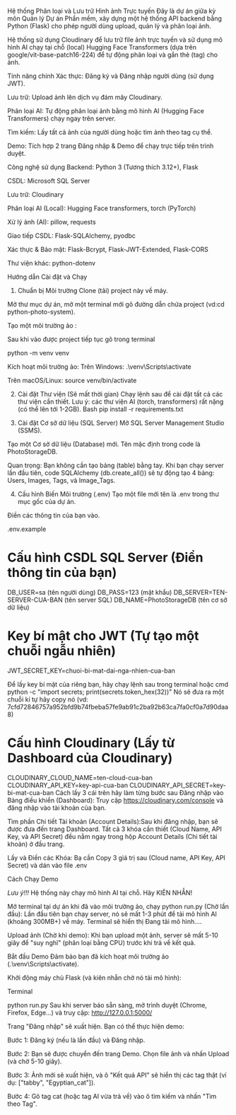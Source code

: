 Hệ thống Phân loại và Lưu trữ Hình ảnh Trực tuyến
Đây là dự án giữa kỳ môn Quản lý Dự án Phần mềm, xây dựng một hệ thống API backend bằng Python (Flask) cho phép người dùng upload, quản lý và phân loại ảnh.

Hệ thống sử dụng Cloudinary để lưu trữ file ảnh trực tuyến và sử dụng mô hình AI chạy tại chỗ (local) Hugging Face Transformers (dựa trên google/vit-base-patch16-224) để tự động phân loại và gắn thẻ (tag) cho ảnh.

Tính năng chính
Xác thực: Đăng ký và Đăng nhập người dùng (sử dụng JWT).

Lưu trữ: Upload ảnh lên dịch vụ đám mây Cloudinary.

Phân loại AI: Tự động phân loại ảnh bằng mô hình AI (Hugging Face Transformers) chạy ngay trên server.

Tìm kiếm: Lấy tất cả ảnh của người dùng hoặc tìm ảnh theo tag cụ thể.

Demo: Tích hợp 2 trang Đăng nhập & Demo để chạy trực tiếp trên trình duyệt.

Công nghệ sử dụng
Backend: Python 3 (Tương thích 3.12+), Flask

CSDL: Microsoft SQL Server

Lưu trữ: Cloudinary

Phân loại AI (Local): Hugging Face transformers, torch (PyTorch)

Xử lý ảnh (AI): pillow, requests

Giao tiếp CSDL: Flask-SQLAlchemy, pyodbc

Xác thực & Bảo mật: Flask-Bcrypt, Flask-JWT-Extended, Flask-CORS

Thư viện khác: python-dotenv

Hướng dẫn Cài đặt và Chạy
1. Chuẩn bị Môi trường
Clone (tải) project này về máy.

Mở thư mục dự án, mở một terminal mới gõ đường dẫn chứa project (vd:cd python-photo-system).

Tạo một môi trường ảo :

Sau khi vào được project tiếp tục gõ trong terminal

python -m venv venv

Kích hoạt môi trường ảo:
Trên Windows: .\venv\Scripts\activate

Trên macOS/Linux: source venv/bin/activate

2. Cài đặt Thư viện (Sẽ mất thời gian)
Chạy lệnh sau để cài đặt tất cả các thư viện cần thiết. Lưu ý: các thư viện AI (torch, transformers) rất nặng (có thể lên tới 1-2GB).
Bash
pip install -r requirements.txt

3. Cài đặt Cơ sở dữ liệu (SQL Server)
Mở SQL Server Management Studio (SSMS).

Tạo một Cơ sở dữ liệu (Database) mới. Tên mặc định trong code là PhotoStorageDB.

Quan trọng: Bạn không cần tạo bảng (table) bằng tay. Khi bạn chạy server lần đầu tiên, code SQLAlchemy (db.create_all()) sẽ tự động tạo 4 bảng: Users, Images, Tags, và Image_Tags.

4. Cấu hình Biến Môi trường (.env)
Tạo một file mới tên là .env trong thư mục gốc của dự án.

Điền các thông tin của bạn vào.

.env.example 
# Cấu hình CSDL SQL Server (Điền thông tin của bạn)
DB_USER=sa (tên người dùng)
DB_PASS=123 (mật khẩu)
DB_SERVER=TEN-SERVER-CUA-BAN (tên server SQL)
DB_NAME=PhotoStorageDB (tên cơ sở dữ liệu)

# Key bí mật cho JWT (Tự tạo một chuỗi ngẫu nhiên)
JWT_SECRET_KEY=chuoi-bi-mat-dai-nga-nhien-cua-ban

Để lấy key bí mật của riêng bạn, hãy chạy lệnh sau trong terminal hoặc cmd
python -c "import secrets; print(secrets.token_hex(32))"
Nó sẽ đưa ra một chuỗi kí tự hãy copy nó (vd: 7cfd72846757a952bfd9b74fbeba57fe9ab91c2ba92b63ca7fa0cf0a7d90daa8)

# Cấu hình Cloudinary (Lấy từ Dashboard của Cloudinary)
CLOUDINARY_CLOUD_NAME=ten-cloud-cua-ban
CLOUDINARY_API_KEY=key-api-cua-ban
CLOUDINARY_API_SECRET=key-bi-mat-cua-ban
Cách lấy 3 cái trên hãy làm từng bước sau
 Đăng nhập vào Bảng điều khiển (Dashboard): Truy cập https://cloudinary.com/console và đăng nhập vào tài khoản của bạn.
 
 Tìm phần Chi tiết Tài khoản (Account Details):Sau khi đăng nhập, bạn sẽ được đưa đến trang Dashboard. Tất cả 3 khóa cần thiết (Cloud Name, API Key, và API Secret) đều nằm ngay trong hộp Account Details (Chi tiết tài khoản) ở đầu trang.

 Lấy và Điền các Khóa: Bạ cần Copy 3 giá trị sau (Cloud name, API Key, API Secret) và dán vào file .env

Cách Chạy Demo

*Lưu ý!!!*
Hệ thống này chạy mô hình AI tại chỗ. Hãy KIÊN NHẪN!

Mở terminal tại dự án khi đã vào môi trường ảo, chạy python run.py (Chờ lần đầu): Lần đầu tiên bạn chạy server, nó sẽ mất 1-3 phút để tải mô hình AI (khoảng 300MB+) về máy. Terminal sẽ hiển thị Đang tải mô hình....

Upload ảnh (Chờ khi demo): Khi bạn upload một ảnh, server sẽ mất 5-10 giây để "suy nghĩ" (phân loại bằng CPU) trước khi trả về kết quả.

Bắt đầu Demo
Đảm bảo bạn đã kích hoạt môi trường ảo (.\venv\Scripts\activate).

Khởi động máy chủ Flask (và kiên nhẫn chờ nó tải mô hình):

Terminal

python run.py
Sau khi server báo sẵn sàng, mở trình duyệt (Chrome, Firefox, Edge...) và truy cập: http://127.0.0.1:5000/

Trang "Đăng nhập" sẽ xuất hiện. Bạn có thể thực hiện demo:

Bước 1: Đăng ký (nếu là lần đầu) và Đăng nhập.

Bước 2: Bạn sẽ được chuyển đến trang Demo. Chọn file ảnh và nhấn Upload (và chờ 5-10 giây).

Bước 3: Ảnh mới sẽ xuất hiện, và ô "Kết quả API" sẽ hiển thị các tag thật (ví dụ: ["tabby", "Egyptian_cat"]).

Bước 4: Gõ tag cat (hoặc tag AI vừa trả về) vào ô tìm kiếm và nhấn "Tìm theo Tag".